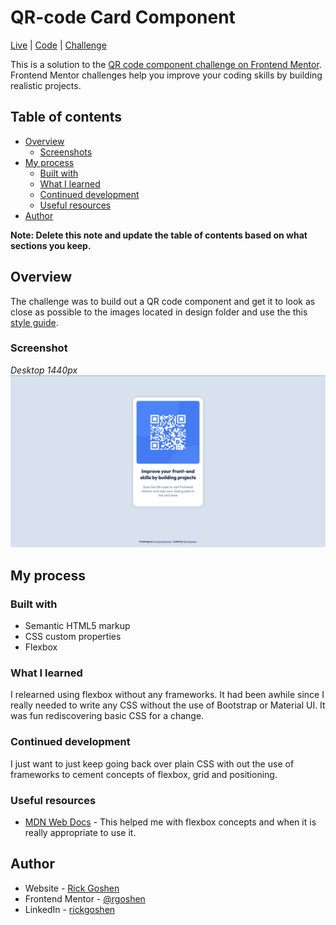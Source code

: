 # QR-code Card Component

[Live](https://rgoshen.github.io/qr-code-component-main/) | [Code](https://github.com/rgoshen/qr-code-component-main) | [Challenge](https://www.frontendmentor.io/challenges/qr-code-component-iux_sIO_H)

This is a solution to the [QR code component challenge on Frontend Mentor](https://www.frontendmentor.io/challenges/qr-code-component-iux_sIO_H). Frontend Mentor challenges help you improve your coding skills by building realistic projects.

## Table of contents

- [Overview](#overview)
  - [Screenshots](#screenshots)
- [My process](#my-process)
  - [Built with](#built-with)
  - [What I learned](#what-i-learned)
  - [Continued development](#continued-development)
  - [Useful resources](#useful-resources)
- [Author](#author)

**Note: Delete this note and update the table of contents based on what sections you keep.**

## Overview

The challenge was to build out a QR code component and get it to look as close as possible to the images located in design folder and use the this [style guide](./style-guide.md).

### Screenshot

_Desktop 1440px_
![desktop](./images/qr-desktop.png)

## My process

### Built with

- Semantic HTML5 markup
- CSS custom properties
- Flexbox

### What I learned

I relearned using flexbox without any frameworks. It had been awhile since I really needed to write any CSS without the use of Bootstrap or Material UI. It was fun rediscovering basic CSS for a change.

### Continued development

I just want to just keep going back over plain CSS with out the use of frameworks to cement concepts of flexbox, grid and positioning.

### Useful resources

- [MDN Web Docs](https://developer.mozilla.org/en-US/docs/Web/CSS) - This helped me with flexbox concepts and when it is really appropriate to use it.

## Author

- Website - [Rick Goshen](http://rickgoshen.epizy.com/)
- Frontend Mentor - [@rgoshen](https://www.frontendmentor.io/profile/rgoshen)
- LinkedIn - [rickgoshen](https://www.linkedin.com/in/rickgoshen/)

